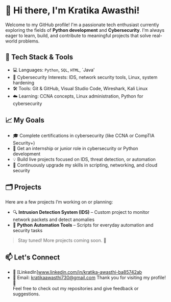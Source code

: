 # 👋 Hi there, I'm Kratika Awasthi!

Welcome to my GitHub profile! I'm a passionate tech enthusiast currently exploring the fields of **Python development** and **Cybersecurity**. I'm always eager to learn, build, and contribute to meaningful projects that solve real-world problems.

## 🔧 Tech Stack & Tools

- 💻 Languages: `Python`, `SQL`, `HTML`, `Java'
- 🔐 Cybersecurity Interests: IDS, network security tools, Linux, system hardening
- 🛠️ Tools: Git & GitHub, Visual Studio Code, Wireshark, Kali Linux
- ☁️ Learning: CCNA concepts, Linux administration, Python for cybersecurity

## 📈 My Goals

- 🎓 Complete certifications in cybersecurity (like CCNA or CompTIA Security+)
- 💼 Get an internship or junior role in cybersecurity or Python development
- 💡 Build live projects focused on IDS, threat detection, or automation
- 🧠 Continuously upgrade my skills in scripting, networking, and cloud security

## 🗂️ Projects

Here are a few projects I’m working on or planning:

- 🔍 **Intrusion Detection System (IDS)** – Custom project to monitor network packets and detect anomalies
- 🐍 **Python Automation Tools** – Scripts for everyday automation and security tasks
  

> Stay tuned! More projects coming soon. 🚀

## 📫 Let's Connect

- 💼 [LinkedIn]www.linkedin.com/in/kratika-awasthi-ba85742ab
- 📧 Email: kratikaawasthi730@gmail.com
Thank you for visiting my profile! 🌟  
Feel free to check out my repositories and give feedback or suggestions.



